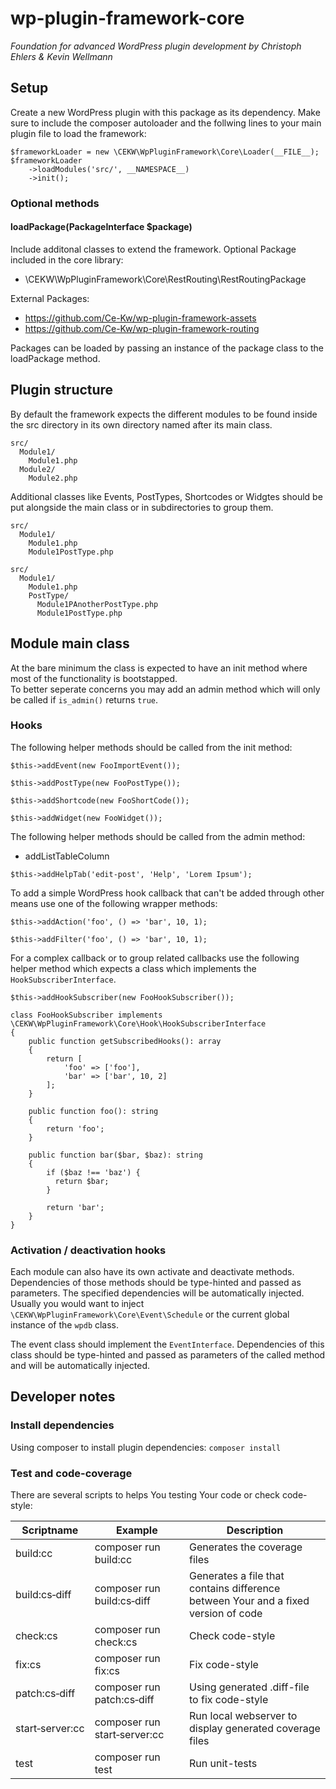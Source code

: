 # wp-plugin-framework-core
*Foundation for advanced WordPress plugin development by Christoph Ehlers & Kevin Wellmann* 

## Setup

Create a new WordPress plugin with this package as its dependency. Make sure to include the composer autoloader and the follwing lines to your main plugin file to load the framework:

```
$frameworkLoader = new \CEKW\WpPluginFramework\Core\Loader(__FILE__);
$frameworkLoader
    ->loadModules('src/', __NAMESPACE__)
    ->init();
```

### Optional methods

#### loadPackage(PackageInterface $package)

Include additonal classes to extend the framework.
Optional Package included in the core library:  

* \CEKW\WpPluginFramework\Core\RestRouting\RestRoutingPackage

External Packages:

* https://github.com/Ce-Kw/wp-plugin-framework-assets
* https://github.com/Ce-Kw/wp-plugin-framework-routing

Packages can be loaded by passing an instance of the package class to the loadPackage method.

## Plugin structure

By default the framework expects the different modules to be found inside the src directory in its own directory named after its main class.

```
src/
  Module1/
    Module1.php
  Module2/
    Module2.php
```

Additional classes like Events, PostTypes, Shortcodes or Widgtes should be put alongside the main class or in subdirectories to group them.

```
src/
  Module1/
    Module1.php
    Module1PostType.php
```

```
src/
  Module1/
    Module1.php
    PostType/
      Module1PAnotherPostType.php
      Module1PostType.php
```

## Module main class

At the bare minimum the class is expected to have an init method where most of the functionality is bootstapped.    
To better seperate concerns you may add an admin method which will only be called if `is_admin()` returns `true`.

### Hooks

The following helper methods should be called from the init method:

```
$this->addEvent(new FooImportEvent());

$this->addPostType(new FooPostType());

$this->addShortcode(new FooShortCode());

$this->addWidget(new FooWidget());
```

The following helper methods should be called from the admin method:

* addListTableColumn

```
$this->addHelpTab('edit-post', 'Help', 'Lorem Ipsum');
```

To add a simple WordPress hook callback that can't be added through other means use one of the following wrapper methods:

```
$this->addAction('foo', () => 'bar', 10, 1);

$this->addFilter('foo', () => 'bar', 10, 1);
```

For a complex callback or to group related callbacks use the following helper method which expects a class which implements the `HookSubscriberInterface`.

```
$this->addHookSubscriber(new FooHookSubscriber());

class FooHookSubscriber implements \CEKW\WpPluginFramework\Core\Hook\HookSubscriberInterface
{
    public function getSubscribedHooks(): array
    {
        return [
            'foo' => ['foo'],
            'bar' => ['bar', 10, 2]
        ];
    }

    public function foo(): string
    {
        return 'foo';
    }

    public function bar($bar, $baz): string
    {
        if ($baz !== 'baz') {
          return $bar;
        }

        return 'bar';
    }
}
```

### Activation / deactivation hooks

Each module can also have its own activate and deactivate methods. Dependencies of those methods should be type-hinted and passed as parameters. The specified dependencies will be automatically injected. Usually you would want to inject `\CEKW\WpPluginFramework\Core\Event\Schedule` or the current global instance of the `wpdb` class.

The event class should implement the `EventInterface`. Dependencies of this class should be type-hinted and passed as parameters of the called method and will be automatically injected.

## Developer notes

### Install dependencies
Using composer to install plugin dependencies:
`composer install`

### Test and code-coverage
There are several scripts to helps You testing Your code or check code-style:

|Scriptname|Example|Description|
|---|---|---|
|build:cc               | composer run build:cc                 |Generates the coverage files|
|build:cs&#x2011;diff   | composer run build:cs&#x2011;diff     |Generates a file that contains difference between Your and a fixed version of code|
|check:cs               | composer run check:cs                 |Check code-style|
|fix:cs                 | composer run fix:cs                   |Fix code-style|
|patch:cs&#x2011;diff   | composer run patch:cs&#x2011;diff     |Using generated .diff-file to fix code-style|
|start&#x2011;server:cc | composer run start&#x2011;server:cc   |Run local webserver to display generated coverage files|
|test                   | composer run test                     |Run unit-tests|